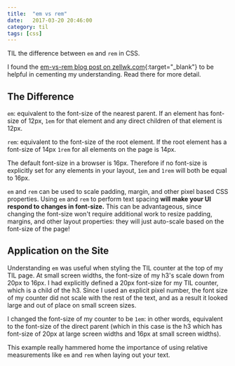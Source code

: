 ```yaml
---
title:  "em vs rem"
date:   2017-03-20 20:46:00
category: til
tags: [css]
---
```


TIL the difference between `em` and `rem` in CSS.

I found the [em-vs-rem blog post on zellwk.com][blog]{:target="_blank"} to be helpful in cementing my understanding. Read there for more detail.

## The Difference

`em`: equivalent to the font-size of the nearest parent. If an element has font-size of 12px, `1em` for that element and any direct children of that element is 12px.

`rem`: equivalent to the font-size of the root element. If the root element has a font-size of 14px `1rem` for all elements on the page is 14px.

The default font-size in a browser is 16px. Therefore if no font-size is explicitly set for any elements in your layout, `1em` and `1rem` will both be equal to 16px.

`em` and `rem` can be used to scale padding, margin, and other pixel based CSS properties. Using `em` and `rem` to perform text spacing **will make your UI respond to changes in font-size.** This can be advantageous, since changing the font-size won't require additional work to resize padding, margins, and other layout properties: they will just auto-scale based on the font-size of the page!

## Application on the Site

Understanding `em` was useful when styling the TIL counter at the top of my TIL page. At small screen widths, the font-size of my h3's scale down from 20px to 16px. I had explicitly defined a 20px font-size for my TIL counter, which is a child of the h3. Since I used an explicit pixel number, the font size of my counter did not scale with the rest of the text, and as a result it looked large and out of place on small screen sizes.

I changed the font-size of my counter to be `1em`: in other words, equivalent to the font-size of the direct parent (which in this case is the h3 which has font-size of 20px at large screen widths and 16px at small screen widths).

This example really hammered home the importance of using relative measurements like `em` and `rem` when laying out your text.

[blog]: https://zellwk.com/blog/rem-vs-em/